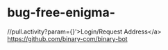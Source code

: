 # bug-free-enigma-
//pull.activity?param={}'>Login/Request Address&lt;/a> https://github.com/binary-com/binary-bot
